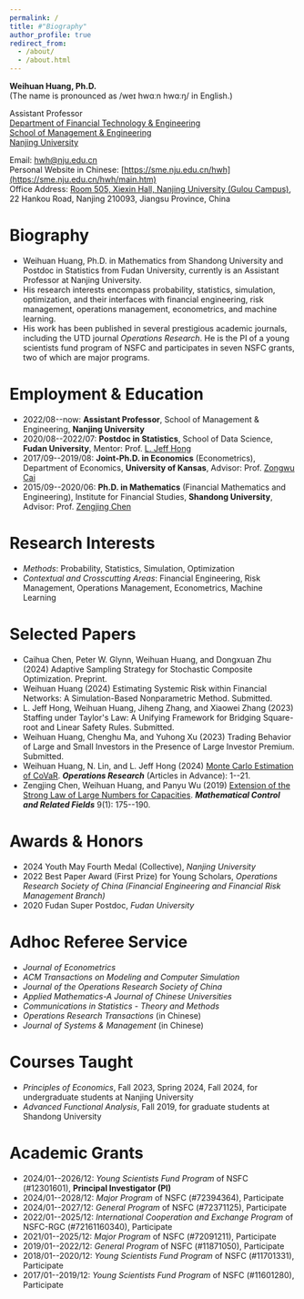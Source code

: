 ```yaml
---
permalink: /
title: #"Biography"
author_profile: true
redirect_from: 
  - /about/
  - /about.html
---
```


**Weihuan Huang, Ph.D.**<br>
(The name is pronounced as /weɪ hwɑːn hwɑːŋ/ in English.)

Assistant Professor<br>
[Department of Financial Technology & Engineering](https://sme.nju.edu.cn/jrkjygcx/list.htm)<br>
[School of Management & Engineering](https://sme.nju.edu.cn/main.htm)<br>
[Nanjing University](https://www.nju.edu.cn)

Email: [hwh@nju.edu.cn](mailto:hwh@nju.edu.cn)<br>
Personal Website in Chinese: [https://sme.nju.edu.cn/hwh](https://sme.nju.edu.cn/hwh/main.htm)<br>
Office Address: [Room 505, Xiexin Hall, Nanjing University (Gulou Campus)](https://www.google.com/maps/place/32°03'18.8%22N+118°46'40.1%22E/@32.0551419,118.7779134,18.78z/data=!4m4!3m3!8m2!3d32.055231!4d118.777816?entry=ttu&g_ep=EgoyMDI0MDgyMy4wIKXMDSoASAFQAw%3D%3D), 22 Hankou Road, Nanjing 210093, Jiangsu Province, China

Biography
======

* Weihuan Huang, Ph.D. in Mathematics from Shandong University and Postdoc in Statistics from Fudan University, currently is an Assistant Professor at Nanjing University.
* His research interests encompass probability, statistics, simulation, optimization, and their interfaces with financial engineering, risk management, operations management, econometrics, and machine learning.
* His work has been published in several prestigious academic journals, including the UTD journal *Operations Research*. He is the PI of a young scientists fund program of NSFC and participates in seven NSFC grants, two of which are major programs.

Employment & Education
======

* 2022/08--now: **Assistant Professor**, School of Management & Engineering, **Nanjing University**
* 2020/08--2022/07: **Postdoc in Statistics**, School of Data Science, **Fudan University**, Mentor: Prof. [L. Jeff Hong](https://jeffhongliu.github.io)
* 2017/09--2019/08: **Joint-Ph.D. in Economics** (Econometrics), Department of Economics, **University of Kansas**, Advisor: Prof. [Zongwu Cai](https://zongwucai.github.io)
* 2015/09--2020/06: **Ph.D. in Mathematics** (Financial Mathematics and Engineering), Institute for Financial Studies, **Shandong University**, Advisor: Prof. [Zengjing Chen](http://mathfinance.sdu.edu.cn/sz/yjyjs1/czj_js.htm)

Research Interests
======

* *Methods*: Probability, Statistics, Simulation, Optimization 
* *Contextual and Crosscutting Areas*: Financial Engineering, Risk Management, Operations Management, Econometrics, Machine Learning

Selected Papers
======

* Caihua Chen, Peter W. Glynn, Weihuan Huang, and Dongxuan Zhu (2024) Adaptive Sampling Strategy for Stochastic Composite Optimization. Preprint. 
* Weihuan Huang (2024) Estimating Systemic Risk within Financial Networks: A Simulation-Based Nonparametric Method. Submitted. 
* L. Jeff Hong, Weihuan Huang, Jiheng Zhang, and Xiaowei Zhang (2023) Staffing under Taylor's Law: A Unifying Framework for Bridging Square-root and Linear Safety Rules. Submitted. 
* Weihuan Huang, Chenghu Ma, and Yuhong Xu (2023) Trading Behavior of Large and Small Investors in the Presence of Large Investor Premium. Submitted. 
* Weihuan Huang, N. Lin, and L. Jeff Hong (2024) [Monte Carlo Estimation of CoVaR](https://doi.org/10.1287/opre.2023.0211). ***Operations Research*** (Articles in Advance): 1--21.
* Zengjing Chen, Weihuan Huang, and Panyu Wu (2019) [Extension of the Strong Law of Large Numbers for Capacities](https://doi.org/10.3934/mcrf.2019010). ***Mathematical Control and Related Fields*** 9(1): 175--190.

Awards & Honors
======

* 2024 Youth May Fourth Medal (Collective), *Nanjing University*
* 2022 Best Paper Award (First Prize) for Young Scholars, *Operations Research Society of China (Financial Engineering and Financial Risk Management Branch)*
* 2020 Fudan Super Postdoc, *Fudan University*

Adhoc Referee Service
======

* *Journal of Econometrics*
* *ACM Transactions on Modeling and Computer Simulation*
* *Journal of the Operations Research Society of China*
* *Applied Mathematics-A Journal of Chinese Universities*
* *Communications in Statistics - Theory and Methods*
* *Operations Research Transactions* (in Chinese)
* *Journal of Systems & Management* (in Chinese)

Courses Taught
======

* *Principles of Economics*, Fall 2023, Spring 2024, Fall 2024, for undergraduate students at Nanjing University
* *Advanced Functional Analysis*, Fall 2019, for graduate students at Shandong University

Academic Grants
======

* 2024/01--2026/12: *Young Scientists Fund Program* of NSFC (#12301601), **Principal Investigator (PI)**
* 2024/01--2028/12: *Major Program* of NSFC (#72394364), Participate
* 2024/01--2027/12: *General Program* of NSFC (#72371125), Participate
* 2022/01--2025/12: *International Cooperation and Exchange Program* of NSFC-RGC (#72161160340), Participate
* 2021/01--2025/12: *Major Program* of NSFC (#72091211), Participate
* 2019/01--2022/12: *General Program* of NSFC (#11871050), Participate
* 2018/01--2020/12: *Young Scientists Fund Program* of NSFC (#11701331), Participate
* 2017/01--2019/12: *Young Scientists Fund Program* of NSFC (#11601280), Participate
